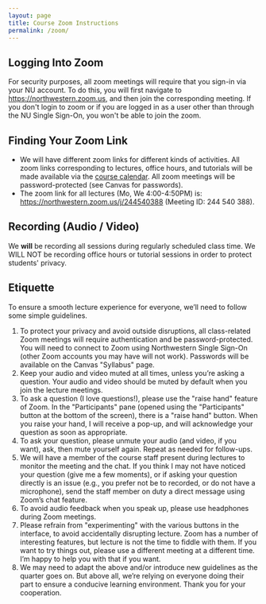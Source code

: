 ```yaml
---
layout: page
title: Course Zoom Instructions
permalink: /zoom/
---
```


## Logging Into Zoom

For security purposes, all zoom meetings will require that you sign-in via your NU account. To do this, you will first navigate to <a href="https://northwestern.zoom.us" target="_blank">https://northwestern.zoom.us</a>, and then join the corresponding meeting. If you don't login to zoom or if you are logged in as a user other than through the NU Single Sign-On, you won't be able to join the zoom.

## Finding Your Zoom Link
* We will have different zoom links for different kinds of activities. All zoom links corresponding to lectures, office hours, and tutorials will be made available via the [course calendar](../times-locations/). All zoom meetings will be password-protected (see Canvas for passwords).
* The zoom link for all lectures (Mo, We 4:00-4:50PM) is: <a href="https://northwestern.zoom.us/j/244540388?pwd=MTRVSGVrODQxY1k5dmg1S2VjeEZpUT09" target="_blank">https://northwestern.zoom.us/j/244540388</a> (Meeting ID: 244 540 388).

## Recording (Audio / Video)
We **will** be recording all sessions during regularly scheduled class time. We WILL NOT be recording office hours or tutorial sessions in order to protect students' privacy.

## Etiquette
To ensure a smooth lecture experience for everyone, we’ll need to follow some simple guidelines.

1. To protect your privacy and avoid outside disruptions, all class-related Zoom meetings will require authentication and be password-protected. You will need to connect to Zoom using Northwestern Single Sign-On (other Zoom accounts you may have will not work). Passwords will be available on the Canvas "Syllabus" page.
2. Keep your audio and video muted at all times, unless you’re asking a question. Your audio and video should be muted by default when you join the lecture meetings.
3. To ask a question (I love questions!), please use the "raise hand" feature of Zoom. In the "Participants" pane (opened using the "Participants" button at the bottom of the screen), there is a "raise hand" button. When you raise your hand, I will receive a pop-up, and will acknowledge your question as soon as appropriate.
4. To ask your question, please unmute your audio (and video, if you want), ask, then mute yourself again. Repeat as needed for follow-ups.
5. We will have a member of the course staff present during lectures to monitor the meeting and the chat. If you think I may not have noticed your question (give me a few moments), or if asking your question directly is an issue (e.g., you prefer not be to recorded, or do not have a microphone), send the staff member on duty a direct message using Zoom’s chat feature.
6. To avoid audio feedback when you speak up, please use headphones during Zoom meetings.
7. Please refrain from "experimenting" with the various buttons in the interface, to avoid accidentally disrupting lecture. Zoom has a number of interesting features, but lecture is not the time to fiddle with them. If you want to try things out, please use a different meeting at a different time. I’m happy to help you with that if you want.
8. We may need to adapt the above and/or introduce new guidelines as the quarter goes on. But above all, we’re relying on everyone doing their part to ensure a conducive learning environment. Thank you for your cooperation.